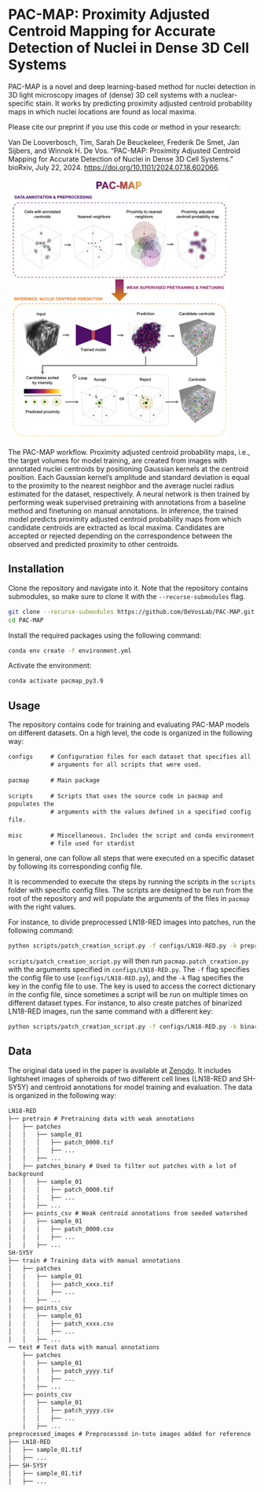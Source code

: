 # PAC-MAP: Proximity Adjusted Centroid Mapping for Accurate Detection of Nuclei in Dense 3D Cell Systems

PAC-MAP is a novel and deep learning-based method for nuclei detection in 3D light microscopy images of (dense) 3D cell systems with a nuclear-specific stain. It works by predicting proximity adjusted centroid probability maps in which nuclei locations are found as local maxima.

Please cite our preprint if you use this code or method in your research:

Van De Looverbosch, Tim, Sarah De Beuckeleer, Frederik De Smet, Jan Sijbers, and Winnok H. De Vos. “PAC-MAP: Proximity Adjusted Centroid Mapping for Accurate Detection of Nuclei in Dense 3D Cell Systems.” bioRxiv, July 22, 2024. https://doi.org/10.1101/2024.07.18.602066.


![PAC-MAP workflow](imgs/PAC-MAP.png)

The PAC-MAP workflow. Proximity adjusted centroid probability maps, i.e., the target volumes for model training, are created from images with annotated nuclei centroids by positioning Gaussian kernels at the centroid position. Each Gaussian kernel’s amplitude and standard deviation is equal to the proximity to the nearest neighbor and the average nuclei radius estimated for the dataset, respectively. A neural network is then trained by performing weak supervised pretraining with annotations from a baseline method and finetuning on manual annotations. In inference, the trained model predicts proximity adjusted centroid probability maps from which candidate centroids are extracted as local maxima. Candidates are accepted or rejected depending on the correspondence between the observed and predicted proximity to other centroids.

## Installation
Clone the repository and navigate into it. Note that the repository contains submodules, so make sure to clone it with the `--recurse-submodules` flag.
```bash
git clone --recurse-submodules https://github.com/DeVosLab/PAC-MAP.git 
cd PAC-MAP
```

Install the required packages using the following command:
```bash
conda env create -f environment.yml
```

Activate the environment:
```bash
conda activate pacmap_py3.9
```

## Usage
The repository contains code for training and evaluating PAC-MAP models on different datasets. On a high level, the code is organized in the following way:
```plaintext
configs     # Configuration files for each dataset that specifies all 
            # arguments for all scripts that were used.

pacmap      # Main package

scripts     # Scripts that uses the source code in pacmap and populates the
            # arguments with the values defined in a specified config file. 

misc        # Miscellaneous. Includes the script and conda environment     
            # file used for stardist
```

In general, one can follow all steps that were executed on a specific dataset by following its corresponding config file. 

It is recommended to execute the steps by running the scripts in the `scripts` folder with specific config files. The scripts are designed to be run from the root of the repository and will populate the arguments of the files in `pacmap` with the right values.

For instance, to divide preprocessed LN18-RED images into patches, run the following command:
```bash 
python scripts/patch_creation_script.py -f configs/LN18-RED.py -k preprocessed
```
`scripts/patch_creation_script.py` will then run `pacmap.patch_creation.py` with the arguments specified in `configs/LN18-RED.py`.
The `-f` flag specifies the config file to use (`configs/LN18-RED.py`), and the `-k` flag specifies the key in the config file to use. The key is used to access the correct dictionary in the config file, since sometimes a script will be run on multiple times on different dataset types. For instance, to also create patches of binarized LN18-RED images, run the same command with a different key:
```bash
python scripts/patch_creation_script.py -f configs/LN18-RED.py -k binarized
```

## Data
The original data used in the paper is available at [Zenodo](https://zenodo.org/records/11636385). It includes lightsheet images of spheroids of two different cell lines (LN18-RED and SH-SY5Y) and centroid annotations for model training and evaluation. The data is organized in the following way:

```plaintext
LN18-RED
├── pretrain # Pretraining data with weak annotations
│   ├── patches
│   │   ├── sample_01
│   │   │   ├── patch_0000.tif 
│   │   │   ├── ...
│   │   ├── ...
│   ├── patches_binary # Used to filter out patches with a lot of background
│   │   ├── sample_01
│   │   │   ├── patch_0000.tif
│   │   │   ├── ...
│   │   ├── ...
│   ├── points_csv # Weak centroid annotations from seeded watershed
│   │   ├── sample_01
│   │   │   ├── patch_0000.csv
│   │   │   ├── ...
│   │   ├── ...
SH-SY5Y
├── train # Training data with manual annotations
│   ├── patches
│   │   ├── sample_01
│   │   │   ├── patch_xxxx.tif
│   │   │   ├── ...
│   │   ├── ...
│   ├── points_csv
│   │   ├── sample_01
│   │   │   ├── patch_xxxx.csv
│   │   │   ├── ...
│   │   ├── ...
── test # Test data with manual annotations
    ├── patches
    │   ├── sample_01
    │   │   ├── patch_yyyy.tif
    │   │   ├── ...
    │   ├── ...
    ├── points_csv
    │   ├── sample_01
    │   │   ├── patch_yyyy.csv
    │   │   ├── ...
    │   ├── ...
preprocessed_images # Preprocessed in-toto images added for reference
├── LN18-RED
│   ├── sample_01.tif
│   ├── ...
├── SH-SY5Y
│   ├── sample_01.tif
│   ├── ...
```





